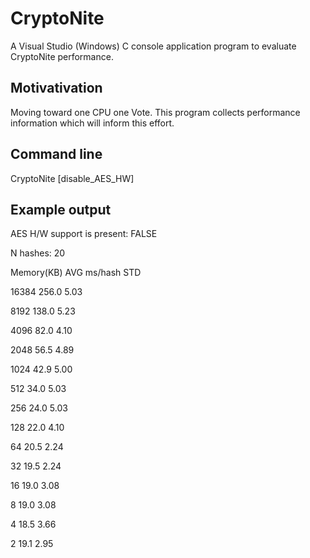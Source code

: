 # CryptoNite
A Visual Studio (Windows) C console application program to evaluate CryptoNite performance.

## Motivativation

Moving toward one CPU one Vote. This program collects performance information which will inform this effort.

## Command line

CryptoNite [disable_AES_HW]


## Example output

AES H/W support is present:	FALSE

N hashes:	20

Memory(KB)	AVG ms/hash	STD

16384	256.0	5.03

8192	138.0	5.23

4096	82.0	4.10

2048	56.5	4.89

1024	42.9	5.00

512	34.0	5.03

256	24.0	5.03

128	22.0	4.10

64	20.5	2.24

32	19.5	2.24

16	19.0	3.08

8	19.0	3.08

4	18.5	3.66

2	19.1	2.95
